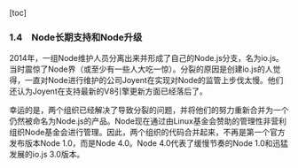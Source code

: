 [toc]

### 1.4　Node长期支持和Node升级

2014年，一组Node维护人员分离出来并形成了自己的Node.js分支，名为io.js。当时震惊了Node界（或至少有一些人大吃一惊）。分裂的原因是创建io.js的人觉得，一直对Node进行维护的公司Joyent在实现对Node的监管上步伐太慢。他们还认为Joyent在支持最新的V8引擎更新方面已经落后了。

幸运的是，两个组织已经解决了导致分裂的问题，并将他们的努力重新合并为一个仍然被命名为Node.js的产品。Node现在通过由Linux基金会赞助的管理性非营利组织Node基金会进行管理。因此，两个组织的代码合并起来，不再是第一个官方发布版本Node 1.0，而是Node 4.0。Node 4.0代表了缓慢节奏的Node 1.0和迅猛发展的io.js 3.0版本。

